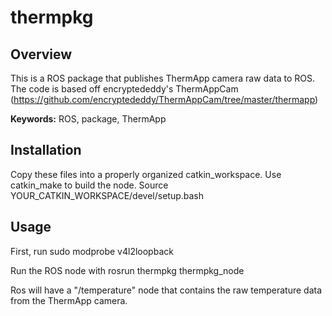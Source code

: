 # thermpkg

## Overview

This is a ROS package that publishes ThermApp camera raw data to ROS. The code is based off encryptededdy's ThermAppCam (https://github.com/encryptededdy/ThermAppCam/tree/master/thermapp)

**Keywords:** ROS, package, ThermApp

## Installation

Copy these files into a properly organized catkin_workspace. Use catkin_make to build the node. Source YOUR_CATKIN_WORKSPACE/devel/setup.bash

## Usage

First, run
  sudo modprobe v4l2loopback

Run the ROS node with
 	rosrun thermpkg thermpkg_node

Ros will have a "/temperature" node that contains the raw temperature data from the ThermApp camera. 
